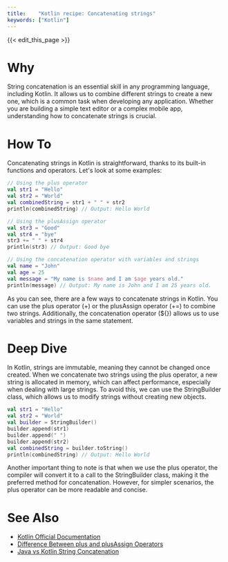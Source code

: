 ```yaml
---
title:    "Kotlin recipe: Concatenating strings"
keywords: ["Kotlin"]
---
```


{{< edit_this_page >}}

# Why 

String concatenation is an essential skill in any programming language, including Kotlin. It allows us to combine different strings to create a new one, which is a common task when developing any application. Whether you are building a simple text editor or a complex mobile app, understanding how to concatenate strings is crucial.

# How To

Concatenating strings in Kotlin is straightforward, thanks to its built-in functions and operators. Let's look at some examples:

```Kotlin
// Using the plus operator
val str1 = "Hello"
val str2 = "World"
val combinedString = str1 + " " + str2
println(combinedString) // Output: Hello World

// Using the plusAssign operator
val str3 = "Good"
val str4 = "bye"
str3 += " " + str4
println(str3) // Output: Good bye

// Using the concatenation operator with variables and strings
val name = "John"
val age = 25
val message = "My name is $name and I am $age years old."
println(message) // Output: My name is John and I am 25 years old.
```

As you can see, there are a few ways to concatenate strings in Kotlin. You can use the plus operator (+) or the plusAssign operator (+=) to combine two strings. Additionally, the concatenation operator (${}) allows us to use variables and strings in the same statement. 

# Deep Dive

In Kotlin, strings are immutable, meaning they cannot be changed once created. When we concatenate two strings using the plus operator, a new string is allocated in memory, which can affect performance, especially when dealing with large strings. To avoid this, we can use the StringBuilder class, which allows us to modify strings without creating new objects.

```Kotlin
val str1 = "Hello"
val str2 = "World"
val builder = StringBuilder()
builder.append(str1)
builder.append(" ")
builder.append(str2)
val combinedString = builder.toString()
println(combinedString) // Output: Hello World
```

Another important thing to note is that when we use the plus operator, the compiler will convert it to a call to the StringBuilder class, making it the preferred method for concatenation. However, for simpler scenarios, the plus operator can be more readable and concise.

# See Also
- [Kotlin Official Documentation](https://kotlinlang.org/docs/reference/basic-types.html#strings)
- [Difference Between plus and plusAssign Operators](https://kotlinlang.org/docs/reference/operator-overloading.html)
- [Java vs Kotlin String Concatenation](https://www.baeldung.com/kotlin-string-concatenation-vs-string-builder)